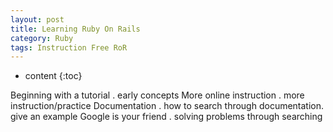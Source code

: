 ```yaml
---
layout: post
title: Learning Ruby On Rails
category: Ruby
tags: Instruction Free RoR
---
```


* content
{:toc}

Beginning with a tutorial
. early concepts
More online instruction
. more instruction/practice
Documentation
. how to search through documentation. give an example
Google is your friend
. solving problems through searching